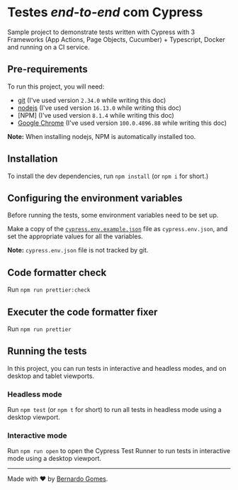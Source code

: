 # Testes _end-to-end_ com Cypress

Sample project to demonstrate tests written with Cypress with 3 Frameworks (App Actions, Page Objects, Cucumber) + Typescript, Docker and running on a CI service.

## Pre-requirements

To run this project, you will need:

- [git](https://git-scm.com/downloads) (I've used version `2.34.0` while writing this doc)
- [nodejs](https://nodejs.org/en/) (I've used version `16.13.0` while writing this doc)
- [NPM] (I've used version `8.1.4` while writing this doc)
- [Google Chrome](https://www.google.com/intl/en_us/chrome/) (I've used version `100.0.4896.88` while writing this doc)

**Note:** When installing nodejs, NPM is automatically installed too.

## Installation

To install the dev dependencies, run `npm install` (or `npm i` for short.)

## Configuring the environment variables

Before running the tests, some environment variables need to be set up.

Make a copy of the [`cypress.env.example.json`](./cypress.env.example.json) file as `cypress.env.json`, and set the appropriate values for all the variables.

**Note:** `cypress.env.json` file is not tracked by git.

## Code formatter check

Run `npm run prettier:check`

## Executer the code formatter fixer

Run `npm run prettier`

## Running the tests

In this project, you can run tests in interactive and headless modes, and on desktop and tablet viewports.

### Headless mode

Run `npm test` (or `npm t` for short) to run all tests in headless mode using a desktop viewport.

### Interactive mode

Run `npm run open` to open the Cypress Test Runner to run tests in interactive mode using a desktop viewport.

---

Made with ❤️ by [Bernardo Gomes](https://github.com/Bergomezz).
